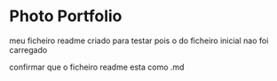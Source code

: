 # Photo Portfolio

meu ficheiro readme criado para testar pois o do ficheiro inicial nao foi carregado

confirmar que o ficheiro readme esta como .md
